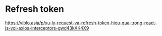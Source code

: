 # Refresh token

<https://viblo.asia/p/xu-ly-request-va-refresh-token-hieu-qua-trong-react-js-voi-axios-interceptors-gwd43kXK4X9>